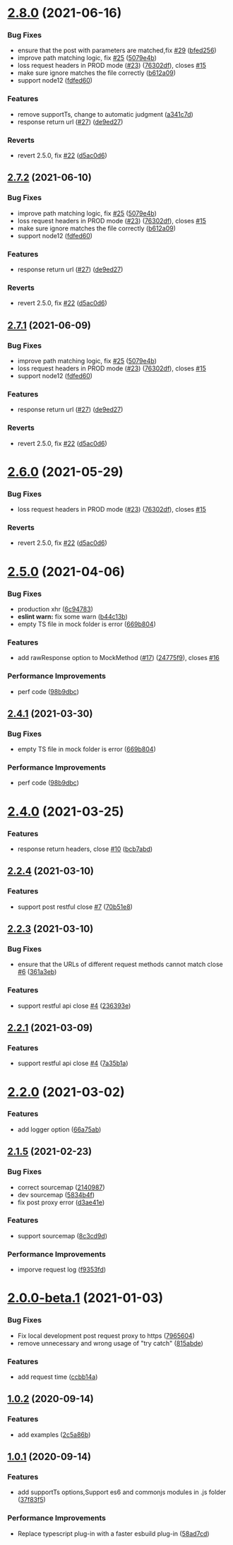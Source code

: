 # [2.8.0](https://github.com/anncwb/vite-plugin-mock/compare/v2.5.0...v2.8.0) (2021-06-16)

### Bug Fixes

- ensure that the post with parameters are matched,fix [#29](https://github.com/anncwb/vite-plugin-mock/issues/29) ([bfed256](https://github.com/anncwb/vite-plugin-mock/commit/bfed256bff42e2348b30a6b31746854b18fc90b8))
- improve path matching logic, fix [#25](https://github.com/anncwb/vite-plugin-mock/issues/25) ([5079e4b](https://github.com/anncwb/vite-plugin-mock/commit/5079e4ba1c713aaba2facc87dfb289ea0916c231))
- loss request headers in PROD mode ([#23](https://github.com/anncwb/vite-plugin-mock/issues/23)) ([76302df](https://github.com/anncwb/vite-plugin-mock/commit/76302df9cc5a23fe0ccd001787bffbb4c012cc83)), closes [#15](https://github.com/anncwb/vite-plugin-mock/issues/15)
- make sure ignore matches the file correctly ([b612a09](https://github.com/anncwb/vite-plugin-mock/commit/b612a0934b7dcaae423450a56139cc9b9749c43e))
- support node12 ([fdfed60](https://github.com/anncwb/vite-plugin-mock/commit/fdfed60b6d8859bdcf8292c30859101f47d758b5))

### Features

- remove supportTs, change to automatic judgment ([a341c7d](https://github.com/anncwb/vite-plugin-mock/commit/a341c7d5b2de153593c0d1f5dab00b1b730a6819))
- response return url ([#27](https://github.com/anncwb/vite-plugin-mock/issues/27)) ([de9ed27](https://github.com/anncwb/vite-plugin-mock/commit/de9ed276b61c18cdfe0509df21921bc3ddf9d767))

### Reverts

- revert 2.5.0, fix [#22](https://github.com/anncwb/vite-plugin-mock/issues/22) ([d5ac0d6](https://github.com/anncwb/vite-plugin-mock/commit/d5ac0d68a67f4e4cc568ef1eff12f2ba425553e8))

## [2.7.2](https://github.com/anncwb/vite-plugin-mock/compare/v2.5.0...v2.7.2) (2021-06-10)

### Bug Fixes

- improve path matching logic, fix [#25](https://github.com/anncwb/vite-plugin-mock/issues/25) ([5079e4b](https://github.com/anncwb/vite-plugin-mock/commit/5079e4ba1c713aaba2facc87dfb289ea0916c231))
- loss request headers in PROD mode ([#23](https://github.com/anncwb/vite-plugin-mock/issues/23)) ([76302df](https://github.com/anncwb/vite-plugin-mock/commit/76302df9cc5a23fe0ccd001787bffbb4c012cc83)), closes [#15](https://github.com/anncwb/vite-plugin-mock/issues/15)
- make sure ignore matches the file correctly ([b612a09](https://github.com/anncwb/vite-plugin-mock/commit/b612a0934b7dcaae423450a56139cc9b9749c43e))
- support node12 ([fdfed60](https://github.com/anncwb/vite-plugin-mock/commit/fdfed60b6d8859bdcf8292c30859101f47d758b5))

### Features

- response return url ([#27](https://github.com/anncwb/vite-plugin-mock/issues/27)) ([de9ed27](https://github.com/anncwb/vite-plugin-mock/commit/de9ed276b61c18cdfe0509df21921bc3ddf9d767))

### Reverts

- revert 2.5.0, fix [#22](https://github.com/anncwb/vite-plugin-mock/issues/22) ([d5ac0d6](https://github.com/anncwb/vite-plugin-mock/commit/d5ac0d68a67f4e4cc568ef1eff12f2ba425553e8))

## [2.7.1](https://github.com/anncwb/vite-plugin-mock/compare/v2.5.0...v2.7.1) (2021-06-09)

### Bug Fixes

- improve path matching logic, fix [#25](https://github.com/anncwb/vite-plugin-mock/issues/25) ([5079e4b](https://github.com/anncwb/vite-plugin-mock/commit/5079e4ba1c713aaba2facc87dfb289ea0916c231))
- loss request headers in PROD mode ([#23](https://github.com/anncwb/vite-plugin-mock/issues/23)) ([76302df](https://github.com/anncwb/vite-plugin-mock/commit/76302df9cc5a23fe0ccd001787bffbb4c012cc83)), closes [#15](https://github.com/anncwb/vite-plugin-mock/issues/15)
- support node12 ([fdfed60](https://github.com/anncwb/vite-plugin-mock/commit/fdfed60b6d8859bdcf8292c30859101f47d758b5))

### Features

- response return url ([#27](https://github.com/anncwb/vite-plugin-mock/issues/27)) ([de9ed27](https://github.com/anncwb/vite-plugin-mock/commit/de9ed276b61c18cdfe0509df21921bc3ddf9d767))

### Reverts

- revert 2.5.0, fix [#22](https://github.com/anncwb/vite-plugin-mock/issues/22) ([d5ac0d6](https://github.com/anncwb/vite-plugin-mock/commit/d5ac0d68a67f4e4cc568ef1eff12f2ba425553e8))

# [2.6.0](https://github.com/anncwb/vite-plugin-mock/compare/v2.5.0...v2.6.0) (2021-05-29)

### Bug Fixes

- loss request headers in PROD mode ([#23](https://github.com/anncwb/vite-plugin-mock/issues/23)) ([76302df](https://github.com/anncwb/vite-plugin-mock/commit/76302df9cc5a23fe0ccd001787bffbb4c012cc83)), closes [#15](https://github.com/anncwb/vite-plugin-mock/issues/15)

### Reverts

- revert 2.5.0, fix [#22](https://github.com/anncwb/vite-plugin-mock/issues/22) ([d5ac0d6](https://github.com/anncwb/vite-plugin-mock/commit/d5ac0d68a67f4e4cc568ef1eff12f2ba425553e8))

# [2.5.0](https://github.com/anncwb/vite-plugin-mock/compare/v2.4.0...v2.5.0) (2021-04-06)

### Bug Fixes

- production xhr ([6c94783](https://github.com/anncwb/vite-plugin-mock/commit/6c94783f07b27c6ac58a4642c0e7eddf34b06f1f))
- **eslint warn:** fix some warn ([b44c13b](https://github.com/anncwb/vite-plugin-mock/commit/b44c13b766cda0ee310071e9febeb48d73ef7bde))
- empty TS file in mock folder is error ([669b804](https://github.com/anncwb/vite-plugin-mock/commit/669b804df31f537bf6985b56972b32dd11e20504))

### Features

- add rawResponse option to MockMethod ([#17](https://github.com/anncwb/vite-plugin-mock/issues/17)) ([24775f9](https://github.com/anncwb/vite-plugin-mock/commit/24775f9d7b14d024d90cd36c850a00634341927f)), closes [#16](https://github.com/anncwb/vite-plugin-mock/issues/16)

### Performance Improvements

- perf code ([98b9dbc](https://github.com/anncwb/vite-plugin-mock/commit/98b9dbc64f5c6da815a1f29c6b588fddd5189370))

## [2.4.1](https://github.com/anncwb/vite-plugin-mock/compare/v2.4.0...v2.4.1) (2021-03-30)

### Bug Fixes

- empty TS file in mock folder is error ([669b804](https://github.com/anncwb/vite-plugin-mock/commit/669b804df31f537bf6985b56972b32dd11e20504))

### Performance Improvements

- perf code ([98b9dbc](https://github.com/anncwb/vite-plugin-mock/commit/98b9dbc64f5c6da815a1f29c6b588fddd5189370))

# [2.4.0](https://github.com/anncwb/vite-plugin-mock/compare/v2.3.0...v2.4.0) (2021-03-25)

### Features

- response return headers, close [#10](https://github.com/anncwb/vite-plugin-mock/issues/10) ([bcb7abd](https://github.com/anncwb/vite-plugin-mock/commit/bcb7abd98e8726af6f1721ad021c06028b1ffca7))

## [2.2.4](https://github.com/anncwb/vite-plugin-mock/compare/v2.2.3...v2.2.4) (2021-03-10)

### Features

- support post restful close [#7](https://github.com/anncwb/vite-plugin-mock/issues/7) ([70b51e8](https://github.com/anncwb/vite-plugin-mock/commit/70b51e8738e41a7011e38e942dd2a136e450ae9f))

## [2.2.3](https://github.com/anncwb/vite-plugin-mock/compare/v2.2.0...v2.2.3) (2021-03-10)

### Bug Fixes

- ensure that the URLs of different request methods cannot match close [#6](https://github.com/anncwb/vite-plugin-mock/issues/6) ([361a3eb](https://github.com/anncwb/vite-plugin-mock/commit/361a3eb62874f7a6dce8cdc8add4487302c3ee04))

### Features

- support restful api close [#4](https://github.com/anncwb/vite-plugin-mock/issues/4) ([236393e](https://github.com/anncwb/vite-plugin-mock/commit/236393ef551de32fbba62fbb27f678d4782568ec))

## [2.2.1](https://github.com/anncwb/vite-plugin-mock/compare/v2.2.0...v2.2.1) (2021-03-09)

### Features

- support restful api close [#4](https://github.com/anncwb/vite-plugin-mock/issues/4) ([7a35b1a](https://github.com/anncwb/vite-plugin-mock/commit/7a35b1a3af3bfa8623f1d24f53e71928df20b69b))

# [2.2.0](https://github.com/anncwb/vite-plugin-mock/compare/v2.1.5...v2.2.0) (2021-03-02)

### Features

- add logger option ([66a75ab](https://github.com/anncwb/vite-plugin-mock/commit/66a75ab0ee5a7c8e03987e74f15b50aedd1cc29f))

## [2.1.5](https://github.com/anncwb/vite-plugin-mock/compare/v2.0.0-beta.1...v2.1.5) (2021-02-23)

### Bug Fixes

- correct sourcemap ([2140987](https://github.com/anncwb/vite-plugin-mock/commit/21409876876b845b18b5b006e98292138870a922))
- dev sourcemap ([5834b4f](https://github.com/anncwb/vite-plugin-mock/commit/5834b4f621b25371a7b0246a48fb83b9761afeed))
- fix post proxy error ([d3ae41e](https://github.com/anncwb/vite-plugin-mock/commit/d3ae41e18a5e7adae504457165ba7b34b8ebff6f))

### Features

- support sourcemap ([8c3cd9d](https://github.com/anncwb/vite-plugin-mock/commit/8c3cd9d78a9bd7f87dc7900e9bfe6c753ff3b11f))

### Performance Improvements

- imporve request log ([f9353fd](https://github.com/anncwb/vite-plugin-mock/commit/f9353fdf8149665f984729ab3c7a6749022cfdaf))

# [2.0.0-beta.1](https://github.com/anncwb/vite-plugin-mock/compare/2.0.0-beta.1...v2.0.0-beta.1) (2021-01-03)

### Bug Fixes

- Fix local development post request proxy to https ([7965604](https://github.com/anncwb/vite-plugin-mock/commit/79656046377f501da796d1be9752522a2203d69b))
- remove unnecessary and wrong usage of "try catch" ([815abde](https://github.com/anncwb/vite-plugin-mock/commit/815abde26f8f9a19322916ae01a9896a9aced33a))

### Features

- add request time ([ccbb14a](https://github.com/anncwb/vite-plugin-mock/commit/ccbb14ad623e6549781e5e902819f830a291f13f))

## [1.0.2](https://github.com/anncwb/vite-plugin-mock/compare/1.0.1...1.0.2) (2020-09-14)

### Features

- add examples ([2c5a86b](https://github.com/anncwb/vite-plugin-mock/commit/2c5a86bb75e39b6c7c9e08b1691c0541aeb104d9))

## [1.0.1](https://github.com/anncwb/vite-plugin-mock/compare/58ad7cd57e3fd0daa92e0fc59c00e09cf6ba45ad...1.0.1) (2020-09-14)

### Features

- add supportTs options,Support es6 and commonjs modules in .js folder ([37f83f5](https://github.com/anncwb/vite-plugin-mock/commit/37f83f54c3a34e049f967b0db0ac2ade401cbf58))

### Performance Improvements

- Replace typescript plug-in with a faster esbuild plug-in ([58ad7cd](https://github.com/anncwb/vite-plugin-mock/commit/58ad7cd57e3fd0daa92e0fc59c00e09cf6ba45ad))
